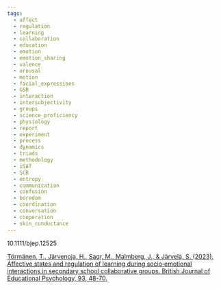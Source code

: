 ```yaml
---
tags:
  - affect
  - regulation
  - learning
  - collaboration
  - education
  - emotion
  - emotion_sharing
  - valence
  - arousal
  - motion
  - facial_expressions
  - GSR
  - interaction
  - intersubjectivity
  - groups
  - science_proficiency
  - physiology
  - report
  - experiment
  - process
  - dynamics
  - triads
  - methodology
  - iSAT
  - SCR
  - entropy
  - communication
  - confusion
  - boredom
  - coordination
  - conversation
  - cooperation
  - skin_conductance
---
```

10.1111/bjep.12525

[Törmänen, T., Järvenoja, H., Saqr, M., Malmberg, J., & Järvelä, S. (2023). Affective states and regulation of learning during socio‐emotional interactions in secondary school collaborative groups. British Journal of Educational Psychology, 93, 48-70.](https://bpspsychub.onlinelibrary.wiley.com/doi/pdf/10.1111/bjep.12525)
